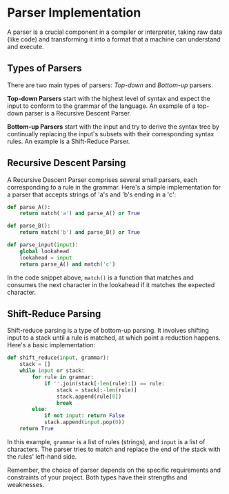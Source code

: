 # Parser Implementation

A parser is a crucial component in a compiler or interpreter, taking raw data (like code) and transforming it into a format that a machine can understand and execute.

## Types of Parsers

There are two main types of parsers: *Top-down* and *Bottom-up* parsers. 

**Top-down Parsers** start with the highest level of syntax and expect the input to conform to the grammar of the language. An example of a top-down parser is a Recursive Descent Parser.

**Bottom-up Parsers** start with the input and try to derive the syntax tree by continually replacing the input's subsets with their corresponding syntax rules. An example is a Shift-Reduce Parser.

## Recursive Descent Parsing

A Recursive Descent Parser comprises several small parsers, each corresponding to a rule in the grammar. Here's a simple implementation for a parser that accepts strings of 'a's and 'b's ending in a 'c':

```python
def parse_A():
    return match('a') and parse_A() or True

def parse_B():
    return match('b') and parse_B() or True

def parse_input(input):
    global lookahead
    lookahead = input
    return parse_A() and match('c')
```

In the code snippet above, `match()` is a function that matches and consumes the next character in the lookahead if it matches the expected character. 

## Shift-Reduce Parsing

Shift-reduce parsing is a type of bottom-up parsing. It involves shifting input to a stack until a rule is matched, at which point a reduction happens. Here's a basic implementation:

```python
def shift_reduce(input, grammar):
    stack = []
    while input or stack:
        for rule in grammar:
            if ''.join(stack[-len(rule):]) == rule:
                stack = stack[:-len(rule)]
                stack.append(rule[0])
                break
        else:
            if not input: return False
            stack.append(input.pop(0))
    return True
```

In this example, `grammar` is a list of rules (strings), and `input` is a list of characters. The parser tries to match and replace the end of the stack with the rules' left-hand side.

Remember, the choice of parser depends on the specific requirements and constraints of your project. Both types have their strengths and weaknesses.